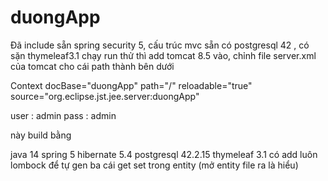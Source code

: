 # duongApp

Đã include sẵn spring security 5, cấu trúc mvc sẵn có postgresql 42 , có sặn thymeleaf3.1
chạy run thử thì add tomcat 8.5  vào, chỉnh file server.xml của tomcat cho cái path thành bên dưới 

Context docBase="duongApp" path="/" reloadable="true" source="org.eclipse.jst.jee.server:duongApp"

user : admin
pass : admin

này build bằng 

java 14
spring 5
hibernate 5.4
postgresql 42.2.15
thymeleaf 3.1
có add luôn lombock để tự gen ba cái get set trong entity (mở entity file ra là hiểu)
